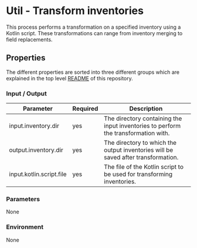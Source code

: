 # Util - Transform inventories

This process performs a transformation on a specified inventory using a Kotlin script. These transformations can range from inventory merging to field replacements.

## Properties

The different properties are sorted into three different groups which are explained in the top level [README](../../README.md)
of this repository.

### Input / Output
| Parameter                   | Required | Description                                                                        |
|-----------------------------|----------|------------------------------------------------------------------------------------|
| input.inventory.dir         | yes      | The directory containing the input inventories to perform the transformation with. |
| output.inventory.dir        | yes      | The directory to which the output inventories will be saved after transformation.  |
| input.kotlin.script.file    | yes      | The file of the Kotlin script to be used for transforming inventories.             |

### Parameters
None

### Environment
None
